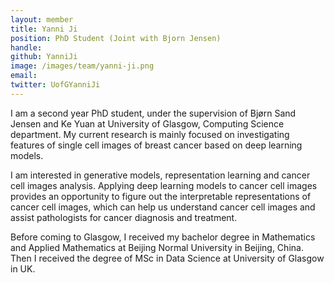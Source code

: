 ```yaml
---
layout: member
title: Yanni Ji
position: PhD Student (Joint with Bjorn Jensen)
handle: 
github: YanniJi
image: /images/team/yanni-ji.png
email: 
twitter: UofGYanniJi
---
```


I am a second year PhD student, under the supervision of Bjørn Sand Jensen and Ke Yuan at University of Glasgow, Computing Science department. My current research is mainly focused on investigating features of single cell images of breast cancer based on deep learning models.

I am interested in generative models, representation learning and cancer cell images analysis. Applying deep learning models to cancer cell images provides an opportunity to figure out the interpretable representations of cancer cell images, which can help us understand cancer cell images and assist pathologists for cancer diagnosis and treatment.

Before coming to Glasgow, I received my bachelor degree in Mathematics and Applied Mathematics at Beijing Normal University in Beijing, China. Then I received the degree of MSc in Data Science at University of Glasgow in UK. 